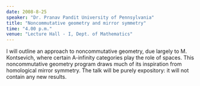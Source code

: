 ```yaml
---
date: 2008-8-25
speaker: "Dr. Pranav Pandit University of Pennsylvania"
title: "Noncommutative geometry and mirror symmetry"
time: "4.00 p.m." 
venue: "Lecture Hall - I, Dept. of Mathematics"
---
```

I will outline an approach to noncommutative geometry, due largely to M. Kontsevich, where certain A-infinity categories play the role of spaces. This noncommutative geometry program draws much of its inspiration from homological mirror symmetry. The talk will be purely expository: it will not contain any new results.
